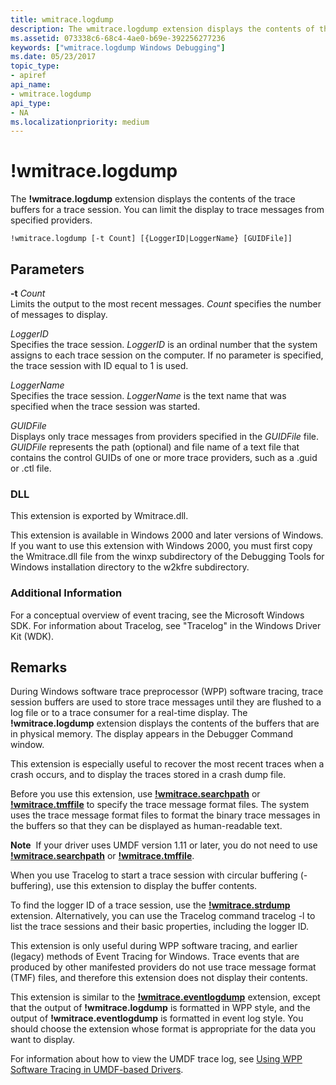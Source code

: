 ```yaml
---
title: wmitrace.logdump
description: The wmitrace.logdump extension displays the contents of the trace buffers for a trace session. You can limit the display to trace messages from specified providers.
ms.assetid: 073338c6-68c4-4ae0-b69e-392256277236
keywords: ["wmitrace.logdump Windows Debugging"]
ms.date: 05/23/2017
topic_type:
- apiref
api_name:
- wmitrace.logdump
api_type:
- NA
ms.localizationpriority: medium
---
```


# !wmitrace.logdump


The **!wmitrace.logdump** extension displays the contents of the trace buffers for a trace session. You can limit the display to trace messages from specified providers.

```dbgcmd
!wmitrace.logdump [-t Count] [{LoggerID|LoggerName} [GUIDFile]] 
```

## <span id="ddk__wmitrace_logdump_dbg"></span><span id="DDK__WMITRACE_LOGDUMP_DBG"></span>Parameters


<span id="_______-t_______Count______"></span><span id="_______-t_______count______"></span><span id="_______-T_______COUNT______"></span> **-t** *Count*   
Limits the output to the most recent messages. *Count* specifies the number of messages to display.

<span id="_______LoggerID______"></span><span id="_______loggerid______"></span><span id="_______LOGGERID______"></span> *LoggerID*   
Specifies the trace session. *LoggerID* is an ordinal number that the system assigns to each trace session on the computer. If no parameter is specified, the trace session with ID equal to 1 is used.

<span id="_______LoggerName______"></span><span id="_______loggername______"></span><span id="_______LOGGERNAME______"></span> *LoggerName*   
Specifies the trace session. *LoggerName* is the text name that was specified when the trace session was started.

<span id="_______GUIDFile______"></span><span id="_______guidfile______"></span><span id="_______GUIDFILE______"></span> *GUIDFile*   
Displays only trace messages from providers specified in the *GUIDFile* file. *GUIDFile* represents the path (optional) and file name of a text file that contains the control GUIDs of one or more trace providers, such as a .guid or .ctl file.

### <span id="DLL"></span><span id="dll"></span>DLL

This extension is exported by Wmitrace.dll.

This extension is available in Windows 2000 and later versions of Windows. If you want to use this extension with Windows 2000, you must first copy the Wmitrace.dll file from the winxp subdirectory of the Debugging Tools for Windows installation directory to the w2kfre subdirectory.

### <span id="Additional_Information"></span><span id="additional_information"></span><span id="ADDITIONAL_INFORMATION"></span>Additional Information

For a conceptual overview of event tracing, see the Microsoft Windows SDK. For information about Tracelog, see "Tracelog" in the Windows Driver Kit (WDK).

Remarks
-------

During Windows software trace preprocessor (WPP) software tracing, trace session buffers are used to store trace messages until they are flushed to a log file or to a trace consumer for a real-time display. The **!wmitrace.logdump** extension displays the contents of the buffers that are in physical memory. The display appears in the Debugger Command window.

This extension is especially useful to recover the most recent traces when a crash occurs, and to display the traces stored in a crash dump file.

Before you use this extension, use [**!wmitrace.searchpath**](-wmitrace-searchpath.md) or [**!wmitrace.tmffile**](-wmitrace-tmffile.md) to specify the trace message format files. The system uses the trace message format files to format the binary trace messages in the buffers so that they can be displayed as human-readable text.

**Note**  If your driver uses UMDF version 1.11 or later, you do not need to use [**!wmitrace.searchpath**](-wmitrace-searchpath.md) or [**!wmitrace.tmffile**](-wmitrace-tmffile.md).

 

When you use Tracelog to start a trace session with circular buffering (-buffering), use this extension to display the buffer contents.

To find the logger ID of a trace session, use the [**!wmitrace.strdump**](-wmitrace-strdump.md) extension. Alternatively, you can use the Tracelog command tracelog -l to list the trace sessions and their basic properties, including the logger ID.

This extension is only useful during WPP software tracing, and earlier (legacy) methods of Event Tracing for Windows. Trace events that are produced by other manifested providers do not use trace message format (TMF) files, and therefore this extension does not display their contents.

This extension is similar to the [**!wmitrace.eventlogdump**](-wmitrace-eventlogdump.md) extension, except that the output of **!wmitrace.logdump** is formatted in WPP style, and the output of **!wmitrace.eventlogdump** is formatted in event log style. You should choose the extension whose format is appropriate for the data you want to display.

For information about how to view the UMDF trace log, see [Using WPP Software Tracing in UMDF-based Drivers](https://docs.microsoft.com/windows-hardware/drivers/wdf/using-wpp-software-tracing-in-umdf-drivers#viewing-the-umdf-trace-log).

 

 





